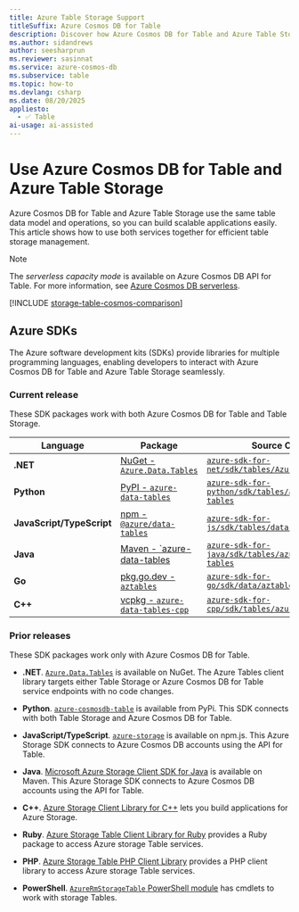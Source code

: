 ```yaml
---
title: Azure Table Storage Support
titleSuffix: Azure Cosmos DB for Table
description: Discover how Azure Cosmos DB for Table and Azure Table Storage share the same data model and operations. Learn how to integrate both for scalable table storage.
ms.author: sidandrews
author: seesharprun
ms.reviewer: sasinnat
ms.service: azure-cosmos-db
ms.subservice: table
ms.topic: how-to
ms.devlang: csharp
ms.date: 08/20/2025
appliesto:
  - ✅ Table
ai-usage: ai-assisted
---
```


# Use Azure Cosmos DB for Table and Azure Table Storage

Azure Cosmos DB for Table and Azure Table Storage use the same table data model and operations, so you can build scalable applications easily. This article shows how to use both services together for efficient table storage management.

> [!NOTE]
> The *serverless capacity mode* is available on Azure Cosmos DB API for Table. For more information, see [Azure Cosmos DB serverless](../serverless.md).

[!INCLUDE [storage-table-cosmos-comparison](../includes/storage-table-cosmos-comparison.md)]

## Azure SDKs

The Azure software development kits (SDKs) provide libraries for multiple programming languages, enabling developers to interact with Azure Cosmos DB for Table and Azure Table Storage seamlessly.

### Current release

These SDK packages work with both Azure Cosmos DB for Table and Table Storage.

| Language | Package | Source Code |
| --- | --- | --- |
| **.NET** | [NuGet - `Azure.Data.Tables`](https://www.nuget.org/packages/Azure.Data.Tables/) | [`azure-sdk-for-net/sdk/tables/Azure.Data.Tables`](https://github.com/Azure/azure-sdk-for-net/tree/main/sdk/tables/Azure.Data.Tables) |
| **Python** | [PyPI - `azure-data-tables`](https://pypi.org/project/azure-data-tables/) | [`azure-sdk-for-python/sdk/tables/azure-data-tables`](https://github.com/Azure/azure-sdk-for-python/tree/main/sdk/tables/azure-data-tables) |
| **JavaScript/TypeScript** | [npm - `@azure/data-tables`](https://www.npmjs.com/package/@azure/data-tables) | [`azure-sdk-for-js/sdk/tables/data-tables`](https://github.com/Azure/azure-sdk-for-js/tree/main/sdk/tables/data-tables) |
| **Java** | [Maven - `azure-data-tables](https://mvnrepository.com/artifact/com.azure/azure-data-tables) | [`azure-sdk-for-java/sdk/tables/azure-data-tables`](https://github.com/Azure/azure-sdk-for-java/tree/main/sdk/tables/azure-data-tables) |
| **Go** | [pkg.go.dev - `aztables`](https://pkg.go.dev/github.com/Azure/azure-sdk-for-go/sdk/data/aztables) | [`azure-sdk-for-go/sdk/data/aztables`](https://github.com/Azure/azure-sdk-for-go/tree/main/sdk/data/aztables) |
| **C++** | [vcpkg - `azure-data-tables-cpp`](https://vcpkg.io/en/package/azure-data-tables-cpp) | [`azure-sdk-for-cpp/sdk/tables/azure-data-tables`](https://github.com/Azure/azure-sdk-for-cpp/tree/main/sdk/tables/azure-data-tables) |

### Prior releases

These SDK packages work only with Azure Cosmos DB for Table.

- **.NET**. [`Azure.Data.Tables`](https://www.nuget.org/packages/Azure.Data.Tables/) is available on NuGet. The Azure Tables client library targets either Table Storage or Azure Cosmos DB for Table service endpoints with no code changes.

- **Python**. [`azure-cosmosdb-table`](https://pypi.org/project/azure-cosmosdb-table/) is available from PyPi. This SDK connects with both Table Storage and Azure Cosmos DB for Table.

- **JavaScript/TypeScript**. [`azure-storage`](https://www.npmjs.com/package/azure-storage) is available on npm.js. This Azure Storage SDK connects to Azure Cosmos DB accounts using the API for Table.

- **Java**. [Microsoft Azure Storage Client SDK for Java](https://mvnrepository.com/artifact/com.microsoft.azure/azure-storage) is available on Maven. This Azure Storage SDK connects to Azure Cosmos DB accounts using the API for Table.

- **C++**. [Azure Storage Client Library for C++](https://github.com/Azure/azure-storage-cpp/) lets you build applications for Azure Storage.

- **Ruby**. [Azure Storage Table Client Library for Ruby](https://github.com/azure/azure-storage-ruby/tree/master/table) provides a Ruby package to access Azure storage Table services.

- **PHP**. [Azure Storage Table PHP Client Library](https://github.com/Azure/azure-storage-php/tree/master/azure-storage-table) provides a PHP client library to access Azure storage Table services.

- **PowerShell**. [`AzureRmStorageTable` PowerShell module](https://www.powershellgallery.com/packages/AzureRmStorageTable) has cmdlets to work with storage Tables.
